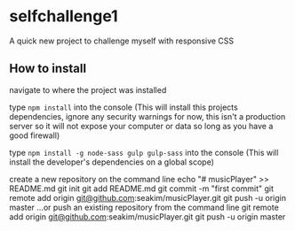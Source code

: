 # selfchallenge1

A quick new project to challenge myself with responsive CSS

## How to install

navigate to where the project was installed

type `npm install` into the console (This will install this projects dependencies, ignore any security warnings for now, this isn't a production server so it will not expose your computer or data so long as you have a good firewall)

type `npm install -g node-sass gulp gulp-sass` into the console (This will install the developer's dependencies on a global scope)



create a new repository on the command line
    echo "# musicPlayer" >> README.md
    git init
    git add README.md
    git commit -m "first commit"
    git remote add origin git@github.com:seakim/musicPlayer.git
    git push -u origin master
…or push an existing repository from the command line
    git remote add origin git@github.com:seakim/musicPlayer.git
    git push -u origin master